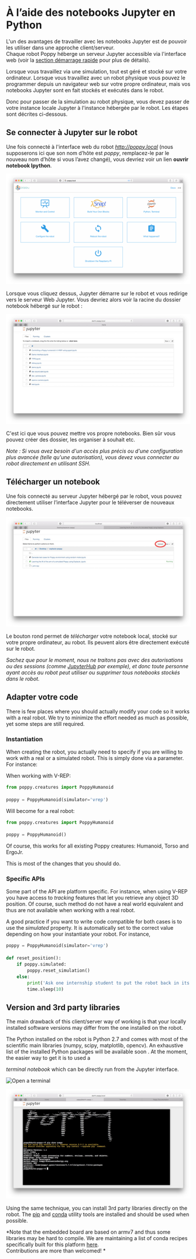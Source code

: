 # À l’aide des notebooks Jupyter en Python

L'un des avantages de travailler avec les notebooks Jupyter est de pouvoir les utiliser dans une approche client/serveur.   
Chaque robot Poppy héberge un serveur Jupyter accessible via l'interface web (voir la [section démarrage rapide](../getting-started/program-the-robot.md) pour plus de détails).

Lorsque vous travaillez via une simulation, tout est géré et stocké sur votre ordinateur. Lorsque vous travaillez avec un robot physique vous pouvez le programmer depuis un navigateur web sur votre propre ordinateur, mais vos notebooks Jupyter sont en fait stockés et exécutés dans le robot.

Donc pour passer de la simulation au robot physique, vous devez passer de votre instance locale Jupyter à l'instance hébergée par le robot. Les étapes sont décrites ci-dessous.

## Se connecter à Jupyter sur le robot

Une fois connecté à l'interface web du robot *http://poppy.local* (nous supposerons ici que son nom d’hôte est *poppy*, remplacez-le par le nouveau nom d’hôte si vous l’avez changé), vous devriez voir un lien **ouvrir notebook Ipython**.

![ouvrir le lien du notebook](../img/poppy_home.png)

Lorsque vous cliquez dessus, Jupyter démarre sur le robot et vous redirige vers le serveur Web Jupyter. Vous devriez alors voir la racine du dossier notebook hébergé sur le robot :

![dossier de notebook sur poppy](../img/jupyter/root-folder.jpg)

C'est ici que vous pouvez mettre vos propre notebooks. Bien sûr vous pouvez créer des dossier, les organiser à souhait etc.

*Note : Si vous avez besoin d'un accès plus précis ou d'une configuration plus avancée (telle qu'une autorisation), vous devez vous connecter au robot directement en utilisant SSH.*

## Télécharger un notebook

Une fois connecté au serveur Jupyter hébergé par le robot, vous pouvez directement utiliser l’interface Jupyter pour le téléverser de nouveaux notebooks.

![téléverser les nouveaux notebooks](../img/jupyter/upload-notebooks.jpg)

Le bouton rond permet de *télécharger* votre notebook local, stocké sur votre propre ordinateur, au robot. Ils peuvent alors être directement exécuté sur le robot.

*Sachez que pour le moment, nous ne traitons pas avec des autorisations ou des sessions (comme [JupyterHub](https://github.com/jupyter/jupyterhub) par exemple), et donc toute personne ayant accès au robot peut utiliser ou supprimer tous notebooks stockés dans le robot.*

## Adapter votre code

There is few places where you should actually modify your code so it works with a real robot. We try to minimize the effort needed as much as possible, yet some steps are still required.

### Instantiation

When creating the robot, you actually need to specify if you are willing to work with a real or a simulated robot. This is simply done via a parameter. For instance:

When working with V-REP:

```python
from poppy.creatures import PoppyHumanoid

poppy = PoppyHumanoid(simulator='vrep')
```

Will become for a real robot:

```python
from poppy.creatures import PoppyHumanoid

poppy = PoppyHumanoid()
```

Of course, this works for all existing Poppy creatures: Humanoid, Torso and ErgoJr.

This is most of the changes that you should do.

### Specific APIs

Some part of the API are platform specific. For instance, when using V-REP you have access to *tracking* features that let you retrieve any object 3D position. Of course, such method do not have a real world equivalent and thus are not available when working with a real robot.

A good practice if you want to write code compatible for both cases is to use the *simulated* property. It is automatically set to the correct value depending on how your instantiate your robot. For instance,

```python
poppy = PoppyHumanoid(simulator='vrep')

def reset_position():
    if poppy.simulated:
        poppy.reset_simulation()
    else:
        print('Ask one internship student to put the robot back in its origin position.')
        time.sleep(10)
```

## Version and 3rd party libraries

The main drawback of this client/server way of working is that your locally installed software versions may differ from the one installed on the robot.

The Python installed on the robot is Python 2.7 and comes with most of the scientific main libraries (numpy, scipy, matplotlib, opencv). An exhaustive list of the installed Python packages will be available soon <!-- (TODO!)-->. At the moment, the easier way to get it is to used a 

*terminal notebook* which can be directly run from the Jupyter interface.

![Open a terminal](../img/jupyter/open-terminal.jpg)

![Jupyter terminal](../img/jupyter/terminal.jpg)

Using the same technique, you can install 3rd party libraries directly on the robot. The [pip](https://pip.readthedocs.org) and [conda](http://conda.pydata.org/docs/) utility tools are installed and should be used when possible.

*Note that the embedded board are based on armv7 and thus some libraries may be hard to compile. We are maintaining a list of conda recipes specifically built for this platform [here](https://anaconda.org/poppy-project).  
Contributions are more than welcomed! *